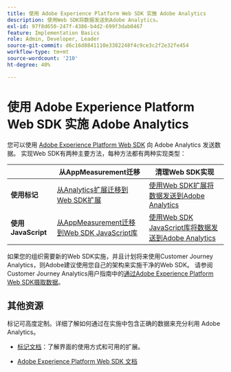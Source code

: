 ```yaml
---
title: 使用 Adobe Experience Platform Web SDK 实施 Adobe Analytics
description: 使用Web SDK将数据发送到Adobe Analytics。
exl-id: 97f8d650-247f-4386-b4d2-699f3dab0467
feature: Implementation Basics
role: Admin, Developer, Leader
source-git-commit: d6c16d8841110e3382248f4c9ce3c2f2e32fe454
workflow-type: tm+mt
source-wordcount: '210'
ht-degree: 40%

---
```


# 使用 Adobe Experience Platform Web SDK 实施 Adobe Analytics

您可以使用 [Adobe Experience Platform Web SDK](https://experienceleague.adobe.com/docs/experience-platform/web-sdk/home.html) 向 Adobe Analytics 发送数据。 实现Web SDK有两种主要方法，每种方法都有两种实现类型：

| | **从AppMeasurement迁移** | **清理Web SDK实现** |
| --- | --- | --- |
| **使用标记** | [从Analytics扩展迁移到Web SDK扩展](analytics-extension-to-web-sdk.md) | [使用Web SDK扩展将数据发送到Adobe Analytics](web-sdk-tag-extension.md) |
| **使用JavaScript** | [从AppMeasurement迁移到Web SDK JavaScript库](appmeasurement-to-web-sdk.md) | [使用Web SDK JavaScript库将数据发送到Adobe Analytics](web-sdk-javascript-library.md) |

如果您的组织需要新的Web SDK实施，并且计划将来使用Customer Journey Analytics，则Adobe建议使用您自己的架构来实施干净的Web SDK。 请参阅Customer Journey Analytics用户指南中的[通过Adobe Experience Platform Web SDK摄取数据](https://experienceleague.adobe.com/zh-hans/docs/analytics-platform/using/cja-data-ingestion/ingest-use-guides/edge-network/aepwebsdk)。

## 其他资源

标记可高度定制。详细了解如何通过在实施中包含正确的数据来充分利用 Adobe Analytics。

- [标记文档](https://experienceleague.adobe.com/docs/experience-platform/tags/home.html#?lang=zh-Hans)：了解界面的使用方式和可用的扩展。

- [Adobe Experience Platform Web SDK 文档](https://experienceleague.adobe.com/docs/web-sdk.html?lang=zh-Hans)
